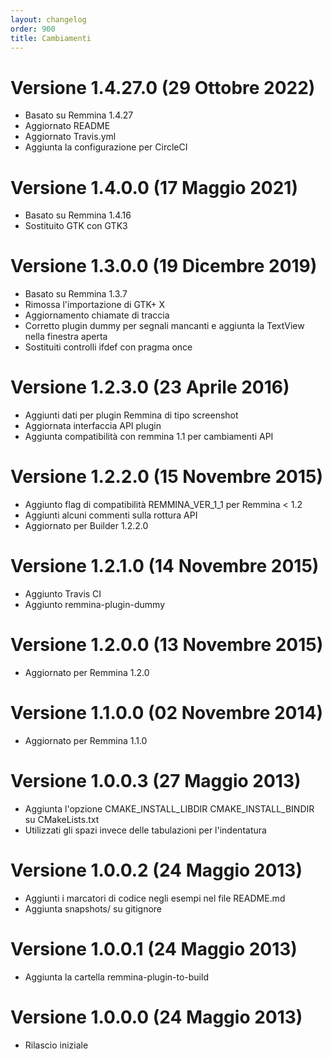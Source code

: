 ```yaml
---
layout: changelog
order: 900
title: Cambiamenti
---
```

# Versione 1.4.27.0 (29 Ottobre 2022)

* Basato su Remmina 1.4.27
* Aggiornato README
* Aggiornato Travis.yml
* Aggiunta la configurazione per CircleCI

# Versione 1.4.0.0 (17 Maggio 2021)

* Basato su Remmina 1.4.16
* Sostituito GTK con GTK3

# Versione 1.3.0.0 (19 Dicembre 2019)

* Basato su Remmina 1.3.7
* Rimossa l'importazione di GTK+ X
* Aggiornamento chiamate di traccia
* Corretto plugin dummy per segnali mancanti e aggiunta la TextView nella finestra aperta
* Sostituiti controlli ifdef con pragma once

# Versione 1.2.3.0 (23 Aprile 2016)

* Aggiunti dati per plugin Remmina di tipo screenshot
* Aggiornata interfaccia API plugin
* Aggiunta compatibilità con remmina 1.1 per cambiamenti API

# Versione 1.2.2.0 (15 Novembre 2015)

* Aggiunto flag di compatibilità REMMINA_VER_1_1 per Remmina < 1.2
* Aggiunti alcuni commenti sulla rottura API
* Aggiornato per Builder 1.2.2.0

# Versione 1.2.1.0 (14 Novembre 2015)

* Aggiunto Travis CI
* Aggiunto remmina-plugin-dummy

# Versione 1.2.0.0 (13 Novembre 2015)

* Aggiornato per Remmina 1.2.0

# Versione 1.1.0.0 (02 Novembre 2014)

* Aggiornato per Remmina 1.1.0

# Versione 1.0.0.3 (27 Maggio 2013)

* Aggiunta l'opzione CMAKE_INSTALL_LIBDIR CMAKE_INSTALL_BINDIR su CMakeLists.txt
* Utilizzati gli spazi invece delle tabulazioni per l'indentatura

# Versione 1.0.0.2 (24 Maggio 2013)

* Aggiunti i marcatori di codice negli esempi nel file README.md
* Aggiunta snapshots/ su gitignore

# Versione 1.0.0.1 (24 Maggio 2013)

* Aggiunta la cartella remmina-plugin-to-build

# Versione 1.0.0.0 (24 Maggio 2013)

* Rilascio iniziale
